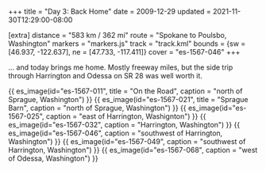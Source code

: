 +++
title = "Day 3: Back Home"
date = 2009-12-29
updated = 2021-11-30T12:29:00-08:00

[extra]
distance = "583 km / 362 mi"
route = "Spokane to Poulsbo, Washington"
markers = "markers.js"
track = "track.kml"
bounds = {sw = [46.937, -122.637], ne = [47.733, -117.411]}
cover = "es-1567-046"
+++

... and today brings me home. Mostly freeway miles, but the side trip through Harrington and Odessa on SR 28 was well worth it.

<!-- more -->

{{ es_image(id="es-1567-011", title = "On the Road", caption = "north of Sprague, Washington") }}
{{ es_image(id="es-1567-021", title = "Sprague Barn", caption = "north of Sprague, Washington") }}
{{ es_image(id="es-1567-025", caption = "east of Harrington, Washignton") }}
{{ es_image(id="es-1567-032", caption = "Harrington, Washington") }}
{{ es_image(id="es-1567-046", caption = "southwest of Harrington, Washington") }}
{{ es_image(id="es-1567-049", caption = "southwest of Harrington, Washington") }}
{{ es_image(id="es-1567-068", caption = "west of Odessa, Washington") }}
